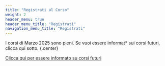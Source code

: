 ```yaml
---
title: "Registrati al Corso"
weight: 2
header_menu: true
header_menu_title: "Registrati"
navigation_menu_title: "Registrati"
---
```

I corsi di Marzo 2025 sono pieni. Se vuoi essere informat* sui corsi futuri, clicca qui sotto.
{.center}


<div class="form-group">
    <a href="https://docs.google.com/forms/d/e/1FAIpQLSdCjt0nciIRSCXHpy4YdsFR3Tb3yHw59XfnJmKHfObn59nDbA/viewform?usp=dialog" class="submit-button">Clicca qui per essere informato su corsi futuri</a>
  </div>

